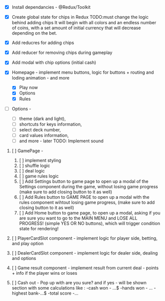 - [X] Install dependancies - @Redux/Toolkit
- [X] Create global state for chips in Redux
TODO:must change the logic behind adding chips It will begin with all colors and an endless number of coins, with a set amount of initial currency that will decrease depending on the bet.
- [X] Add reducres for adding chips
- [X] Add reducer for removing chips during gameplay
- [X] Add modal with chip options (initial cash)
- [X] Homepage - implement menu buttons, logic for buttons + routing and loding animation - and more

  - [X] Play now
  - [X] Options
  - [X] Rules
- [ ] Options -

  - [ ] theme (dark and light),
  - [ ] shortcuts for keys information,
  - [ ] select deck number,
  - [ ] card values information,
  - [ ] and more - later TODO: Implement sound

1. [ ] GamePage -

    1. [ ] implement styling
    2. [ ] shuffle logic
    3. [ ] deal logic
    4. [ ] game rules logic
    5. [ ] Add Settings button to game page to open up a modal of the Settings
        component during the game, without losing game progress (make sure
        to add closing button to it as well)
    6. [ ] Add Rules button to GAME PAGE to open up a modal with the rules component wihtout losing game progress, (make sure to add closing button
        to it as well)
    7. [ ] Add Home button to game page, to open up a modal, asking if you are sure you want to go to the MAIN MENU and LOSE ALL PROGRESS! (simple YES OR NO buttons), which will trigger condition state for rendering!
2. [ ] PlayerCardSlot component - implement logic for player side, betting, and play option
3. [ ] DealerCardSlot component - implement logic for dealer side, dealing and  options
4. [ ] Game result component - implement result from current deal - points + info if the player wins or loses
5. [ ] Cash out - Pop up with are you sure? and if yes - will be shown section with some calculations like :
    -cash won - ...$
    -hands won - ...
    -highest bank-...$
    -total score -...
